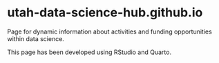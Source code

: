# utah-data-science-hub.github.io
Page for dynamic information about activities and funding opportunities within data science.

This page has been developed using RStudio and Quarto.
